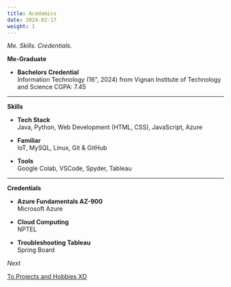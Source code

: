 ```yaml
---
title: Acedamics
date: 2024-02-17
weight: 1
---
```


*Me. Skills. Credentials.*

**Me-Graduate**
- **Bachelors Credential**  
  Information Technology (16", 2024) from Vignan Institute of Technology and Science
  CGPA: 7.45

---

**Skills**
- **Tech Stack**  
  Java, Python, Web Development (HTML, CSS), JavaScript, Azure

- **Familiar**  
  IoT, MySQL, Linux, Git & GitHub

- **Tools**  
  Google Colab, VSCode, Spyder, Tableau

---

**Credentials**
- **Azure Fundamentals AZ-900**  
  Microsoft Azure

- **Cloud Computing**  
  NPTEL

- **Troubleshooting Tableau**  
  Spring Board

*Next*

[To Projects and Hobbies XD](project-structure)
<!--
{{< cards >}}
  {{< card url="../guide/project-structure" title="Project Structure" icon="document-duplicate" >}}
  {{< card url="../guide/configuration" title="Configuration" icon="adjustments-vertical" >}}
{{< /cards >}}
-->